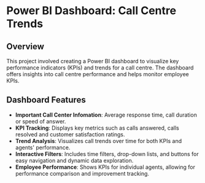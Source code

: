 # Power BI Dashboard: Call Centre Trends

## Overview
This project involved creating a Power BI dashboard to visualize key performance indicators (KPIs) and trends for a call centre. The dashboard offers insights into call centre performance and helps monitor employee KPIs.

## Dashboard Features
- **Important Call Center Infomation**: Average response time, call duration or speed of answer.
- **KPI Tracking**: Displays key metrics such as calls answered, calls resolved and customer satisfaction ratings.
- **Trend Analysis**: Visualizes call trends over time for both KPIs and agents' performance.
- **Interactive Filters**: Includes time filters, drop-down lists, and buttons for easy navigation and dynamic data exploration.
- **Employee Performance**: Shows KPIs for individual agents, allowing for performance comparison and improvement tracking.

